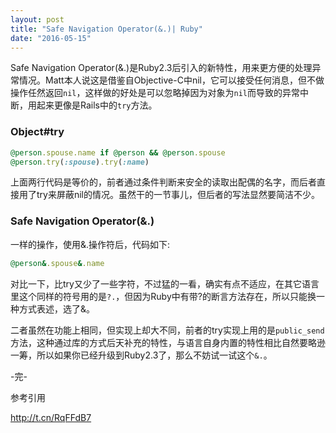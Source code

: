 ```yaml
---
layout: post
title: "Safe Navigation Operator(&.)| Ruby"
date: "2016-05-15"
---
```


Safe Navigation Operator(&.)是Ruby2.3后引入的新特性，用来更方便的处理异常情况。Matt本人说这是借鉴自Objective-C中nil，它可以接受任何消息，但不做操作任然返回`nil`，这样做的好处是可以忽略掉因为对象为`nil`而导致的异常中断，用起来更像是Rails中的`try`方法。

### Object#try
```ruby
@person.spouse.name if @person && @person.spouse
@person.try(:spouse).try(:name)
```
上面两行代码是等价的，前者通过条件判断来安全的读取出配偶的名字，而后者直接用了try来屏蔽nil的情况。虽然干的一节事儿，但后者的写法显然要简洁不少。

### Safe Navigation Operator(&.)

一样的操作，使用&.操作符后，代码如下:
```ruby
@person&.spouse&.name
```

对比一下，比try又少了一些字符，不过猛的一看，确实有点不适应，在其它语言里这个同样的符号用的是`?.`，但因为Ruby中有带?的断言方法存在，所以只能换一种方式表述，选了&。

二者虽然在功能上相同，但实现上却大不同，前者的try实现上用的是`public_send`方法，这种通过库的方式后天补充的特性，与语言自身内置的特性相比自然要略逊一筹，所以如果你已经升级到Ruby2.3了，那么不妨试一试这个`&.`。

-完-

参考引用

http://t.cn/RqFFdB7
